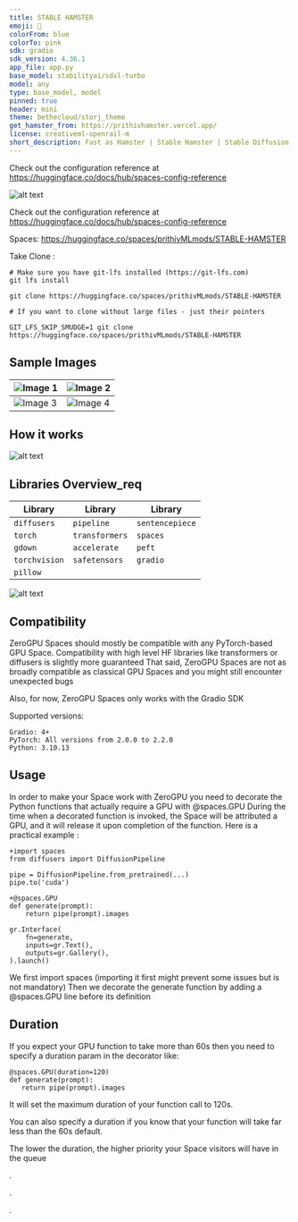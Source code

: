 ```yaml
---
title: STABLE HAMSTER
emoji: 🐹
colorFrom: blue
colorTo: pink
sdk: gradio
sdk_version: 4.36.1
app_file: app.py
base_model: stabilityai/sdxl-turbo
model: any
type: base_model, model
pinned: true
header: mini
theme: bethecloud/storj_theme
get_hamster_from: https://prithivhamster.vercel.app/
license: creativeml-openrail-m
short_description: Fast as Hamster | Stable Hamster | Stable Diffusion
---
```


Check out the configuration reference at https://huggingface.co/docs/hub/spaces-config-reference

![alt text](assets/xy.gif)

Check out the configuration reference at https://huggingface.co/docs/hub/spaces-config-reference

Spaces: https://huggingface.co/spaces/prithivMLmods/STABLE-HAMSTER

Take Clone : 
    
    # Make sure you have git-lfs installed (https://git-lfs.com)
    git lfs install
    
    git clone https://huggingface.co/spaces/prithivMLmods/STABLE-HAMSTER
    
    # If you want to clone without large files - just their pointers
    
    GIT_LFS_SKIP_SMUDGE=1 git clone https://huggingface.co/spaces/prithivMLmods/STABLE-HAMSTER

## Sample Images 

| ![Image 1](assets/1.png) | ![Image 2](assets/2.png) |
|-------------------------|-------------------------|
| ![Image 3](assets/3.png) | ![Image 4](assets/4.png) |

## How it works
![alt text](assets/rr.gif)


## Libraries Overview_req

| Library        | Library        | Library        |
|----------------|----------------|----------------|
| `diffusers`    | `pipeline`     | `sentencepiece`|
| `torch`        | `transformers` | `spaces`       |
| `gdown`        | `accelerate`   | `peft`         |
| `torchvision`  | `safetensors`  | `gradio`       |
| `pillow`       |                |                |



![alt text](assets/ty.gif)

## Compatibility

ZeroGPU Spaces should mostly be compatible with any PyTorch-based GPU Space.
Compatibility with high level HF libraries like transformers or diffusers is slightly more guaranteed
That said, ZeroGPU Spaces are not as broadly compatible as classical GPU Spaces and you might still encounter unexpected bugs

Also, for now, ZeroGPU Spaces only works with the Gradio SDK

Supported versions:

    Gradio: 4+
    PyTorch: All versions from 2.0.0 to 2.2.0
    Python: 3.10.13

## Usage

In order to make your Space work with ZeroGPU you need to decorate the Python functions that actually require a GPU with @spaces.GPU
During the time when a decorated function is invoked, the Space will be attributed a GPU, and it will release it upon completion of the function.
Here is a practical example :

    +import spaces
    from diffusers import DiffusionPipeline
    
    pipe = DiffusionPipeline.from_pretrained(...)
    pipe.to('cuda')
    
    +@spaces.GPU
    def generate(prompt):
        return pipe(prompt).images
    
    gr.Interface(
        fn=generate,
        inputs=gr.Text(),
        outputs=gr.Gallery(),
    ).launch()

We first import spaces (importing it first might prevent some issues but is not mandatory)
Then we decorate the generate function by adding a @spaces.GPU line before its definition

## Duration

If you expect your GPU function to take more than 60s then you need to specify a duration param in the decorator like:
    
    @spaces.GPU(duration=120)
    def generate(prompt):
       return pipe(prompt).images

It will set the maximum duration of your function call to 120s.

You can also specify a duration if you know that your function will take far less than the 60s default.

The lower the duration, the higher priority your Space visitors will have in the queue


.

.

.


